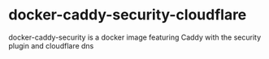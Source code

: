 # docker-caddy-security-cloudflare
docker-caddy-security is a docker image featuring Caddy with the security plugin and cloudflare dns
